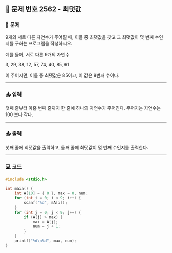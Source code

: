 ## 📝 문제 번호 2562 - 최댓값

### 📌 문제
9개의 서로 다른 자연수가 주어질 때, 이들 중 최댓값을 찾고 그 최댓값이 몇 번째 수인지를 구하는 프로그램을 작성하시오.

예를 들어, 서로 다른 9개의 자연수

3, 29, 38, 12, 57, 74, 40, 85, 61

이 주어지면, 이들 중 최댓값은 85이고, 이 값은 8번째 수이다.

---

### 📥 입력
첫째 줄부터 아홉 번째 줄까지 한 줄에 하나의 자연수가 주어진다. 주어지는 자연수는 100 보다 작다.

---

### 📤 출력
첫째 줄에 최댓값을 출력하고, 둘째 줄에 최댓값이 몇 번째 수인지를 출력한다.

---

### 💻 코드
```c
#include <stdio.h>

int main() {
	int A[10] = { 0 }, max = 0, num;
	for (int i = 0; i < 9; i++) {
		scanf("%d", &A[i]);
	}
	for (int j = 0; j < 9; j++) {
		if (A[j] > max) {
			max = A[j];
			num = j + 1;
		}
	}
	printf("%d\n%d", max, num);
}
```

